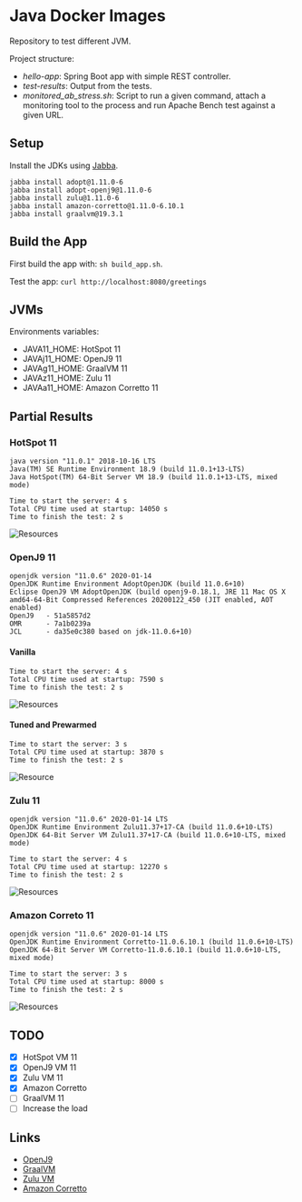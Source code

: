 # Java Docker Images

Repository to test different JVM.

Project structure:

* *hello-app*: Spring Boot app with simple REST controller.
* *test-results*: Output from the tests.
* *monitored_ab_stress.sh*: Script to run a given command, attach a monitoring tool to the process  and run Apache Bench test against a given URL.

## Setup

Install the JDKs using [Jabba](https://github.com/shyiko/jabba).

```
jabba install adopt@1.11.0-6
jabba install adopt-openj9@1.11.0-6
jabba install zulu@1.11.0-6
jabba install amazon-corretto@1.11.0-6.10.1
jabba install graalvm@19.3.1
```

## Build the App

First build the app with: `sh build_app.sh`.

Test the app: `curl http://localhost:8080/greetings`

## JVMs

Environments variables:

* JAVA11_HOME: HotSpot 11
* JAVAj11_HOME: OpenJ9 11
* JAVAg11_HOME: GraalVM 11
* JAVAz11_HOME: Zulu 11
* JAVAa11_HOME: Amazon Corretto 11

## Partial Results

### HotSpot 11

```
java version "11.0.1" 2018-10-16 LTS
Java(TM) SE Runtime Environment 18.9 (build 11.0.1+13-LTS)
Java HotSpot(TM) 64-Bit Server VM 18.9 (build 11.0.1+13-LTS, mixed mode)
```

```
Time to start the server: 4 s
Total CPU time used at startup: 14050 s
Time to finish the test: 2 s
```

![Resources](test-results/output-hotspot-11/hotspot-11.png)

### OpenJ9 11

```
openjdk version "11.0.6" 2020-01-14
OpenJDK Runtime Environment AdoptOpenJDK (build 11.0.6+10)
Eclipse OpenJ9 VM AdoptOpenJDK (build openj9-0.18.1, JRE 11 Mac OS X amd64-64-Bit Compressed References 20200122_450 (JIT enabled, AOT enabled)
OpenJ9   - 51a5857d2
OMR      - 7a1b0239a
JCL      - da35e0c380 based on jdk-11.0.6+10)
```

#### Vanilla

```
Time to start the server: 4 s
Total CPU time used at startup: 7590 s
Time to finish the test: 2 s
```

![Resources](test-results/output-openj9-11/openj9-11.png)

#### Tuned and Prewarmed

```
Time to start the server: 3 s
Total CPU time used at startup: 3870 s
Time to finish the test: 2 s
```

![Resource](test-results/output-openj9-11-tuned/openj9-11-tuned.png)

### Zulu 11

```
openjdk version "11.0.6" 2020-01-14 LTS
OpenJDK Runtime Environment Zulu11.37+17-CA (build 11.0.6+10-LTS)
OpenJDK 64-Bit Server VM Zulu11.37+17-CA (build 11.0.6+10-LTS, mixed mode)
```

```
Time to start the server: 4 s
Total CPU time used at startup: 12270 s
Time to finish the test: 2 s
```

![Resources](test-results/output-zulu-11/zulu-11.png)

### Amazon Correto 11

```
openjdk version "11.0.6" 2020-01-14 LTS
OpenJDK Runtime Environment Corretto-11.0.6.10.1 (build 11.0.6+10-LTS)
OpenJDK 64-Bit Server VM Corretto-11.0.6.10.1 (build 11.0.6+10-LTS, mixed mode)
```

```
Time to start the server: 3 s
Total CPU time used at startup: 8000 s
Time to finish the test: 2 s
```

![Resources](test-results/output-corretto-11/corretto-11.png)

## TODO

* [x] HotSpot VM 11
* [x] OpenJ9 VM 11
* [x] Zulu VM 11
* [x] Amazon Corretto
* [ ] GraalVM 11
* [ ] Increase the load

## Links

* [OpenJ9](https://www.eclipse.org/openj9/)
* [GraalVM](https://www.graalvm.org/)
* [Zulu VM](https://www.azul.com/downloads/zulu-community)
* [Amazon Corretto](https://aws.amazon.com/pt/corretto/)
